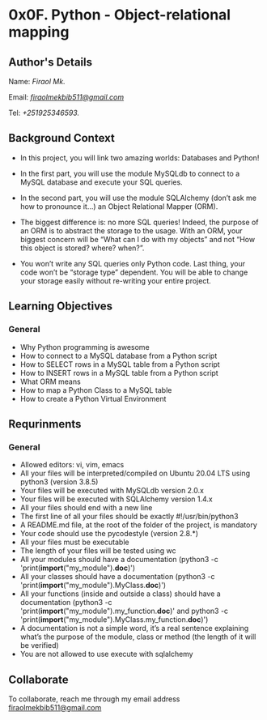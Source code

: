 # 0x0F. Python - Object-relational mapping

## Author's Details
Name: *Firaol Mk.*

Email: *firaolmekbib511@gmail.com*

Tel: *+251925346593.*

## Background Context

* In this project, you will link two amazing worlds: Databases and Python!

* In the first part, you will use the module MySQLdb to connect to a MySQL database and execute your SQL queries.

* In the second part, you will use the module SQLAlchemy (don’t ask me how to pronounce it…) an Object Relational Mapper (ORM).

* The biggest difference is: no more SQL queries! Indeed, the purpose of an ORM is to abstract the storage to the usage. With an ORM, your biggest concern will be “What can I do with my objects” and not “How this object is stored? where? when?”.
* You won’t write any SQL queries only Python code. Last thing, your code won’t be “storage type” dependent. You will be able to change your storage easily without re-writing your entire project.

## Learning Objectives
### General

* Why Python programming is awesome
* How to connect to a MySQL database from a Python script
* How to SELECT rows in a MySQL table from a Python script
* How to INSERT rows in a MySQL table from a Python script
* What ORM means
* How to map a Python Class to a MySQL table
* How to create a Python Virtual Environment

## Requrinments
### General

* Allowed editors: vi, vim, emacs
* All your files will be interpreted/compiled on Ubuntu 20.04 LTS using python3 (version 3.8.5)
* Your files will be executed with MySQLdb version 2.0.x
* Your files will be executed with SQLAlchemy version 1.4.x
* All your files should end with a new line
* The first line of all your files should be exactly #!/usr/bin/python3
* A README.md file, at the root of the folder of the project, is mandatory
* Your code should use the pycodestyle (version 2.8.*)
* All your files must be executable
* The length of your files will be tested using wc
* All your modules should have a documentation (python3 -c 'print(__import__("my_module").__doc__)')
* All your classes should have a documentation (python3 -c 'print(__import__("my_module").MyClass.__doc__)')
* All your functions (inside and outside a class) should have a documentation (python3 -c 'print(__import__("my_module").my_function.__doc__)' and python3 -c 'print(__import__("my_module").MyClass.my_function.__doc__)')
* A documentation is not a simple word, it’s a real sentence explaining what’s the purpose of the module, class or method (the length of it will be verified)
* You are not allowed to use execute with sqlalchemy

## Collaborate

To collaborate, reach me through my email address firaolmekbib511@gmail.com
